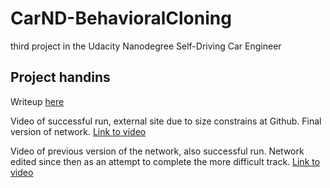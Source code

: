 # CarND-BehavioralCloning

third project in the Udacity Nanodegree Self-Driving Car Engineer

## Project handins
Writeup [here](writeup_report.pdf)

Video of successful run, external site due to size constrains at Github. Final version of network.
<a href="http://svene.se/CarND/behavioralCloningEasy2.mp4">Link to video</a>


Video of previous version of the network, also successful run. Network edited since then as an attempt to complete the more difficult track. <a href="http://svene.se/CarND/behavioralCloningEasy.mp4">Link to video</a>
